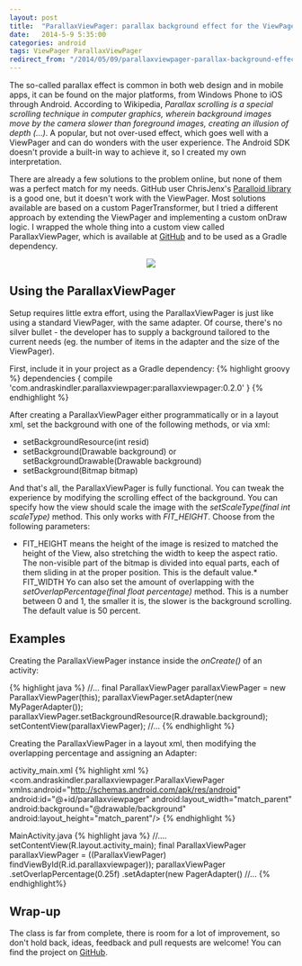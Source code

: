 ```yaml
---
layout: post
title:  "ParallaxViewPager: parallax background effect for the ViewPager"
date:   2014-5-9 5:35:00
categories: android
tags: ViewPager ParallaxViewPager
redirect_from: "/2014/05/09/parallaxviewpager-parallax-background-effect-for-the-viewpager/"
---
```

The so-called parallax effect is common in both web design and in mobile apps, it can be found on the major platforms, from Windows Phone to iOS through Android. According to Wikipedia, _Parallax scrolling is a special scrolling technique in computer graphics, wherein background images move by the camera slower than foreground images, creating an illusion of depth (...)_. A popular, but not over-used effect, which goes well with a ViewPager and can do wonders with the user experience. The Android SDK doesn't provide a built-in way to achieve it, so I created my own interpretation.
<!-- more -->
  
There are already a few solutions to the problem online, but none of them was a perfect match for my needs. GitHub user ChrisJenx's [Paralloid library](https://github.com/chrisjenx/Paralloid) is a good one, but it doesn't work with the ViewPager. Most solutions available are based on a custom PagerTransformer, but I tried a different approach by extending the ViewPager and implementing a custom onDraw logic. I wrapped the whole thing into a custom view called ParallaxViewPager, which is available at [GitHub](https://github.com/andraskindler/parallaxviewpager/) and to be used as a Gradle dependency.

<p  align="center">
<img src="http://andraskindler.com/img/post/parallaxviewpager.gif"/>
</p>

## Using the ParallaxViewPager

Setup requires little extra effort, using the ParallaxViewPager is just like using a standard ViewPager, with the same adapter. Of course, there's no silver bullet - the developer has to supply a background tailored to the current needs (eg. the number of items in the adapter and the size of the ViewPager).

First, include it in your project as a Gradle dependency:
{% highlight groovy %}
    dependencies {
        compile 'com.andraskindler.parallaxviewpager:parallaxviewpager:0.2.0'
    }
{% endhighlight %}

After creating a ParallaxViewPager either programmatically or in a layout xml, set the background with one of the following methods, or via xml:

*   setBackgroundResource(int resid)
*   setBackground(Drawable background) or setBackgroundDrawable(Drawable background)
*   setBackground(Bitmap bitmap)

And that's all, the ParallaxViewPager is fully functional. You can tweak the experience by modifying the scrolling effect of the background. You can specify how the view should scale the image with the _setScaleType(final int scaleType)_ method. This only works with _FIT_HEIGHT_. Choose from the following parameters:

*   FIT_HEIGHT
 means the height of the image is resized to matched the height of the View, also stretching the width to keep the aspect ratio. The non-visible part of the bitmap is divided into equal parts, each of them sliding in at the proper position. This is the default value.*   FIT_WIDTH
Yo can also set the amount of overlapping with the _setOverlapPercentage(final float percentage)_ method. This is a number between 0 and 1, the smaller it is, the slower is the background scrolling. The default value is 50 percent.

## Examples

Creating the ParallaxViewPager instance inside the _onCreate()_ of an activity:

{% highlight java %}
    //...
    final ParallaxViewPager parallaxViewPager = new ParallaxViewPager(this);
    parallaxViewPager.setAdapter(new MyPagerAdapter());
    parallaxViewPager.setBackgroundResource(R.drawable.background);
    setContentView(parallaxViewPager);
    //...
{% endhighlight %}

Creating the ParallaxViewPager in a layout xml, then modifying the overlapping percentage and assigning an Adapter:

activity_main.xml
{% highlight xml %}
<com.andraskindler.parallaxviewpager.ParallaxViewPager
    xmlns:android="http://schemas.android.com/apk/res/android"
    android:id="@+id/parallaxviewpager"
    android:layout_width="match_parent"
    android:background="@drawable/background"
    android:layout_height="match_parent"/>
{% endhighlight %}

MainActivity.java
{% highlight java %}
    //....
    setContentView(R.layout.activity_main);
    final ParallaxViewPager parallaxViewPager = ((ParallaxViewPager) findViewById(R.id.parallaxviewpager));
    parallaxViewPager
        .setOverlapPercentage(0.25f)
        .setAdapter(new PagerAdapter()
    //...
{% endhighlight%}
## Wrap-up

The class is far from complete, there is room for a lot of improvement, so don't hold back, ideas, feedback and pull requests are welcome! You can find the project on [GitHub](https://github.com/andraskindler/parallaxviewpager/).